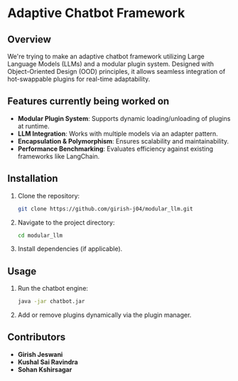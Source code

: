 # Adaptive Chatbot Framework

## Overview
We're trying to make an adaptive chatbot framework utilizing Large Language Models (LLMs) and a modular plugin system. Designed with Object-Oriented Design (OOD) principles, it allows seamless integration of hot-swappable plugins for real-time adaptability.

## Features currently being worked on
- **Modular Plugin System**: Supports dynamic loading/unloading of plugins at runtime.
- **LLM Integration**: Works with multiple models via an adapter pattern.
- **Encapsulation & Polymorphism**: Ensures scalability and maintainability.
- **Performance Benchmarking**: Evaluates efficiency against existing frameworks like LangChain.

## Installation
1. Clone the repository:
   ```sh
   git clone https://github.com/girish-j04/modular_llm.git
   ```
2. Navigate to the project directory:
   ```sh
   cd modular_llm
   ```
3. Install dependencies (if applicable).

## Usage
1. Run the chatbot engine:
   ```sh
   java -jar chatbot.jar
   ```
2. Add or remove plugins dynamically via the plugin manager.

## Contributors
- **Girish Jeswani**
- **Kushal Sai Ravindra**
- **Sohan Kshirsagar**
